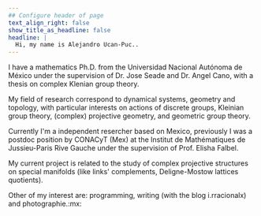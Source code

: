 ```yaml
---
## Configure header of page
text_align_right: false
show_title_as_headline: false
headline: |
  Hi, my name is Alejandro Ucan-Puc..
---
```


<!-- this is a subheadline -->
I have a mathematics Ph.D. from the Universidad Nacional Autónoma de México under the supervision of Dr. Jose Seade and Dr. Angel Cano, with a thesis on complex Klenian group theory. 

My field of research correspond to dynamical systems, geometry and topology, with particular interests on actions of discrete groups, Kleinian group theory, (complex) projective geometry, and geometric group theory.

Currently I'm a independent resercher based on Mexico, previously I was a postdoc position by CONACyT (Mex) at the Institut de Mathématiques de Jussieu-Paris Rive Gauche under the supervision of Prof. Elisha Falbel. 

My current project is related to the study of complex projective structures on special manifolds (like links' complements, Deligne-Mostow lattices quotients). 

Other of my interest are: programming, writing (with the blog i.rracionalx) and photographie.:mx:
